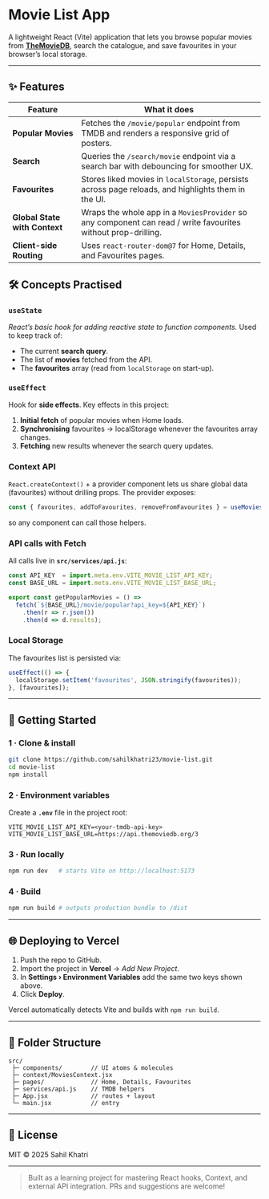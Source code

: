 # Movie List App

A lightweight React (Vite) application that lets you browse popular movies from **[TheMovieDB](https://www.themoviedb.org/)**, search the catalogue, and save favourites in your browser’s local storage.

---

## ✨ Features

| Feature                       | What it does                                                                                                  |
|-------------------------------|---------------------------------------------------------------------------------------------------------------|
| **Popular Movies**            | Fetches the `/movie/popular` endpoint from TMDB and renders a responsive grid of posters.                     |
| **Search**                    | Queries the `/search/movie` endpoint via a search bar with debouncing for smoother UX.                        |
| **Favourites**                | Stores liked movies in `localStorage`, persists across page reloads, and highlights them in the UI.           |
| **Global State with Context** | Wraps the whole app in a `MoviesProvider` so any component can read / write favourites without prop-drilling. |
| **Client-side Routing**       | Uses `react-router-dom@7` for Home, Details, and Favourites pages.                                            |

## 🛠️ Concepts Practised

### `useState`
*React’s basic hook for adding reactive state to function components.* Used to keep track of:
- The current **search query**.
- The list of **movies** fetched from the API.
- The **favourites** array (read from `localStorage` on start-up).

### `useEffect`
Hook for **side effects**. Key effects in this project:
1. **Initial fetch** of popular movies when Home loads.
2. **Synchronising** favourites → localStorage whenever the favourites array changes.
3. **Fetching** new results whenever the search query updates.

### Context API
`React.createContext()` + a provider component lets us share global data (favourites) without drilling props. The provider exposes:
```js
const { favourites, addToFavourites, removeFromFavourites } = useMovies();
```
so any component can call those helpers.

### API calls with Fetch
All calls live in **`src/services/api.js`**:
```js
const API_KEY  = import.meta.env.VITE_MOVIE_LIST_API_KEY;
const BASE_URL = import.meta.env.VITE_MOVIE_LIST_BASE_URL;

export const getPopularMovies = () =>
  fetch(`${BASE_URL}/movie/popular?api_key=${API_KEY}`)
    .then(r => r.json())
    .then(d => d.results);
```

### Local Storage
The favourites list is persisted via:
```js
useEffect(() => {
  localStorage.setItem('favourites', JSON.stringify(favourites));
}, [favourites]);
```

---

## 🚀 Getting Started

### 1 · Clone & install
```bash
git clone https://github.com/sahilkhatri23/movie-list.git
cd movie-list
npm install
```

### 2 · Environment variables
Create a **`.env`** file in the project root:
```env
VITE_MOVIE_LIST_API_KEY=<your-tmdb-api-key>
VITE_MOVIE_LIST_BASE_URL=https://api.themoviedb.org/3
```

### 3 · Run locally
```bash
npm run dev   # starts Vite on http://localhost:5173
```

### 4 · Build
```bash
npm run build # outputs production bundle to /dist
```

---

## 🌐 Deploying to Vercel
1. Push the repo to GitHub.
2. Import the project in **Vercel** → *Add New Project*.
3. In **Settings › Environment Variables** add the same two keys shown above.
4. Click **Deploy**.

Vercel automatically detects Vite and builds with `npm run build`.

---

## 📂 Folder Structure
```
src/
 ├─ components/        // UI atoms & molecules
 ├─ context/MoviesContext.jsx
 ├─ pages/             // Home, Details, Favourites
 ├─ services/api.js    // TMDB helpers
 ├─ App.jsx            // routes + layout
 └─ main.jsx           // entry
```

---

## 📝 License
MIT © 2025 Sahil Khatri

---

> Built as a learning project for mastering React hooks, Context, and external API integration. PRs and suggestions are welcome!
